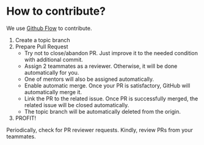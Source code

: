 # How to contribute?
We use [Github Flow](https://docs.github.com/en/get-started/quickstart/github-flow) to contribute.
1. Create a topic branch
3. Prepare Pull Request
   - Try not to close/abandon PR. Just improve it to the needed condition with additional commit.
   - Assign 2 teammates as a reviewer. Otherwise, it will be done automatically for you.
   - One of mentors will also be assigned automatically.
   - Enable automatic merge. Once your PR is satisfactory, GitHub will automatically merge it.
   - Link the PR to the related issue. Once PR is successfully merged, the related issue will be closed automatically.
   - The topic branch will be automatically deleted from the origin.
4. PROFIT!

Periodically, check for PR reviewer requests. Kindly, review PRs from your teammates.
